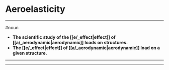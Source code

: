 # Aeroelasticity
---
#noun
- **The scientific study of the [[e/_effect|effect]] of [[a/_aerodynamic|aerodynamic]] loads on structures.**
- **The [[e/_effect|effect]] of [[a/_aerodynamic|aerodynamic]] load on a given structure.**
---
---
